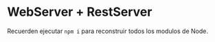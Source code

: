 # WebServer + RestServer

Recuerden ejecutar ```npm i``` para reconstruir todos los modulos de Node.